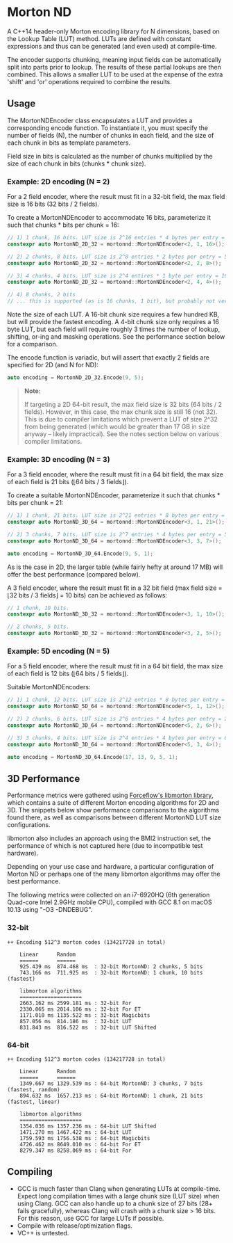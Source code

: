 # Morton ND
A C++14 header-only Morton encoding library for N dimensions, based on the Lookup Table (LUT) method. LUTs are defined with constant expressions and thus can be generated (and even used) at compile-time.

The encoder supports chunking, meaning input fields can be automatically split into parts prior to lookup. The results of these partial lookups are then combined. This allows a smaller LUT to be used at the expense of the extra 'shift' and 'or' operations required to combine the results.

## Usage
The MortonNDEncoder class encapsulates a LUT and provides a corresponding encode function. To instantiate it, you must specify the number of fields (N), the number of chunks in each field, and the size of each chunk in bits as template parameters.

Field size in bits is calculated as the number of chunks multiplied by the size of each chunk in bits (chunks * chunk size).

### Example: 2D encoding (N = 2)
For a 2 field encoder, where the result must fit in a 32-bit field, the max field size is 16 bits (32 bits / 2 fields).

To create a MortonNDEncoder to accommodate 16 bits, parameterize it such that chunks * bits per chunk = 16:

```c++
// 1) 1 chunk, 16 bits. LUT size is 2^16 entries * 4 bytes per entry = 262.144 KB
constexpr auto MortonND_2D_32 = mortonnd::MortonNDEncoder<2, 1, 16>();

// 2) 2 chunks, 8 bits. LUT size is 2^8 entries * 2 bytes per entry = 512 bytes
constexpr auto MortonND_2D_32 = mortonnd::MortonNDEncoder<2, 2, 8>();

// 3) 4 chunks, 4 bits. LUT size is 2^4 entires * 1 byte per entry = 16 bytes
constexpr auto MortonND_2D_32 = mortonnd::MortonNDEncoder<2, 4, 4>();

// 4) 8 chunks, 2 bits
// ... this is supported (as is 16 chunks, 1 bit), but probably not very useful
```

Note the size of each LUT. A 16-bit chunk size requires a few hundred KB, but will provide the fastest encoding. A 4-bit chunk size only requires a 16 byte LUT, but each field will require roughly 3 times the number of lookup, shifting, or-ing and masking operations. See the performance section below for a comparison.

The encode function is variadic, but will assert that exactly 2 fields are specified for 2D (and N for ND):
```c++
auto encoding = MortonND_2D_32.Encode(9, 5);
```

<blockquote>
<b>Note:</b></p>
If targeting a 2D 64-bit result, the max field size is 32 bits (64 bits / 2 fields). However, in this case, the max chunk size is still 16 (not 32). This is due to compiler limitations which prevent a LUT of size 2^32 from being generated (which would be greater than 17 GB in size anyway – likely impractical). See the notes section below on various compiler limitations.
</blockquote>

### Example: 3D encoding (N = 3)
For a 3 field encoder, where the result must fit in a 64 bit field, the max size of each field is 21 bits (⌊64 bits / 3 fields⌋).

To create a suitable MortonNDEncoder, parameterize it such that chunks * bits per chunk = 21:

```c++
// 1) 1 chunk, 21 bits. LUT size is 2^21 entries * 8 bytes per entry = 16.777216 MB
constexpr auto MortonND_3D_64 = mortonnd::MortonNDEncoder<3, 1, 21>();

// 2) 3 chunks, 7 bits. LUT size is 2^7 entries * 4 bytes per entry = 512 bytes
constexpr auto MortonND_3D_64 = mortonnd::MortonNDEncoder<3, 3, 7>();

auto encoding = MortonND_3D_64.Encode(9, 5, 1);
```

As is the case in 2D, the larger table (while fairly hefty at around 17 MB) will offer the best performance (compared below).

A 3 field encoder, where the result must fit in a 32 bit field (max field size = ⌊32 bits / 3 fields⌋ = 10 bits) can be achieved as follows:

```c++
// 1 chunk, 10 bits.
constexpr auto MortonND_3D_32 = mortonnd::MortonNDEncoder<3, 1, 10>();

// 2 chunks, 5 bits.
constexpr auto MortonND_3D_32 = mortonnd::MortonNDEncoder<3, 2, 5>();
```

### Example: 5D encoding (N = 5)
For a 5 field encoder, where the result must fit in a 64 bit field, the max size of each field is 12 bits (⌊64 bits / 5 fields⌋).

Suitable MortonNDEncoders:

```c++
// 1) 1 chunk, 12 bits. LUT size is 2^12 entries * 8 bytes per entry = 32.768 KB
constexpr auto MortonND_5D_64 = mortonnd::MortonNDEncoder<5, 1, 12>();

// 2) 2 chunks, 6 bits. LUT size is 2^6 entries * 4 bytes per entry = 256 bytes
constexpr auto MortonND_3D_64 = mortonnd::MortonNDEncoder<5, 2, 6>();

// 3) 3 chunks, 4 bits. LUT size is 2^4 entries * 4 bytes per entry = 64 bytes
constexpr auto MortonND_3D_64 = mortonnd::MortonNDEncoder<5, 3, 4>();

auto encoding = MortonND_3D_64.Encode(17, 13, 9, 5, 1);
```

## 3D Performance
Performance metrics were gathered using [Forceflow's libmorton library](https://github.com/Forceflow/libmorton), which contains a suite of different Morton encoding algorithms for 2D and 3D. The snippets below show performance comparisons to the algorithms found there, as well as comparisons between different MortonND LUT size configurations.

libmorton also includes an approach using the BMI2 instruction set, the performance of which is not captured here (due to incompatible test hardware).

Depending on your use case and hardware, a particular configuration of Morton ND or perhaps one of the many libmorton algorithms may offer the best performance.

The following metrics were collected on an i7-6920HQ (6th generation Quad-core Intel 2.9GHz mobile CPU), compiled with GCC 8.1 on macOS 10.13 using "-O3 -DNDEBUG".

### 32-bit
```
++ Encoding 512^3 morton codes (134217728 in total)

    Linear      Random
    ======      ======
    925.439 ms  874.468 ms  : 32-bit MortonND: 2 chunks, 5 bits
    743.166 ms  711.925 ms  : 32-bit MortonND: 1 chunk, 10 bits  (fastest)
    
    libmorton algorithms
    ====================
    2663.162 ms 2599.181 ms : 32-bit For
    2330.065 ms 2014.106 ms : 32-bit For ET
    1171.010 ms 1135.522 ms : 32-bit Magicbits
    857.056 ms  814.186 ms  : 32-bit LUT
    831.843 ms  816.522 ms  : 32-bit LUT Shifted
```

### 64-bit
```
++ Encoding 512^3 morton codes (134217728 in total)

    Linear      Random
    ======      ======
    1349.667 ms 1329.539 ms : 64-bit MortonND: 3 chunks, 7 bits  (fastest, random)
    894.632 ms  1657.213 ms : 64-bit MortonND: 1 chunk, 21 bits  (fastest, linear)
    
    libmorton algorithms
    ====================
    1354.036 ms 1357.236 ms : 64-bit LUT Shifted
    1471.270 ms 1467.422 ms : 64-bit LUT
    1759.593 ms 1756.538 ms : 64-bit Magicbits
    4726.462 ms 8649.010 ms : 64-bit For ET
    8279.347 ms 8258.069 ms : 64-bit For

```

## Compiling
* GCC is much faster than Clang when generating LUTs at compile-time. Expect long compilation times with a large chunk size (LUT size) when using Clang. GCC can also handle up to a chunk size of 27 bits (28+ fails gracefully), whereas Clang will crash with a chunk size > 16 bits. For this reason, use GCC for large LUTs if possible.
* Compile with release/optimization flags.
* VC++ is untested.
